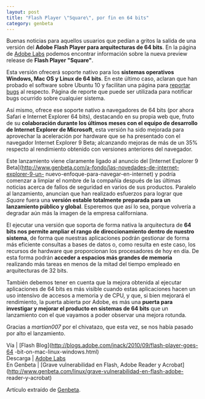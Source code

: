 ```yaml
---
layout: post
title: "Flash Player \"Square\", por fin en 64 bits"
category: genbeta
---
```




  
Buenas noticias para aquellos usuarios que pedían a gritos la salida de una
versión del **Adobe Flash Player para arquitecturas de 64 bits**. En la página
de [Adobe Labs](http://labs.adobe.com/technologies/flashplayer10/) podemos
encontrar información sobre la nueva preview release de **Flash Player
"Square"**.

Esta versión ofrecerá soporte nativo para los **sistemas operativos Windows,
Mac OS y Linux de 64 bits**. En este último caso, aclaran que han probado el
software sobre Ubuntu 10 y facilitan una página para [reportar
bugs](http://bugs.adobe.com/flashplayer/) al respecto. Página de reporte que
puede ser utilizada para notificar bugs ocurrido sobre cualquier sistema.

Así mismo, ofrece ese soporte nativo a navegadores de 64 bits (por ahora
Safari e Internet Explorer 64 bits), destacando en su propia web que, fruto de
su **colaboración durante los últimos meses con el equipo de desarrollo de
Internet Explorer de Microsoft**, esta versión ha sido mejorada para
aprovechar la aceleración por hardware que se ha presentado con el navegador
Internet Explorer 9 Beta; alcanzando mejoras de más de un 35% respecto al
rendimiento obtenido con versiones anteriores del navegador.  
  
Este lanzamiento viene claramente ligado al anuncio del [Internet Explorer 9
Beta](http://www.genbeta.com/a-fondo/las-novedades-de-internet-explorer-9-un-
nuevo-enfoque-para-navegar-en-internet) y podría comenzar a limpiar el nombre
de la compañía después de las últimas noticias acerca de fallos de seguridad
en varios de sus productos. Paralelo al lanzamiento, anuncian que han
realizado esfuerzos para lograr que _Square_ fuera una **versión estable
totalmente preparada para un lanzamiento público y global**. Esperemos que así
lo sea, porque volvería a degradar aún más la imagen de la empresa
californiana.

El ejecutar una versión que soporta de forma nativa la arquitectura de **64
bits nos permite ampliar el rango de direccionamiento dentro de nuestro
sistema**, de forma que nuestras aplicaciones podrán gestionar de forma más
eficiente consultas a bases de datos o, como resulta en este caso, los
recursos de hardware que proporcionan los procesadores de hoy en día. De esta
forma podrán **acceder a espacios más grandes de memoria** realizando más
tareas en menos de la mitad del tiempo empleado en arquitecturas de 32 bits.

También debemos tener en cuenta que la mejora obtenida al ejecutar
aplicaciones de 64 bits es más visible cuando estas aplicaciones hacen un uso
intensivo de accesos a memoria y de CPU, y que, si bien mejorará el
rendimiento, la puerta abierta por Adobe, es más una **puerta para investigar
y mejorar el producto en sistemas de 64 bits** que un lanzamiento con el que
vayamos a poder observar una mejora rotunda.

Gracias a _martian007_ por el chivatazo, que esta vez, se nos había pasado por
alto el lanzamiento.

Vía | [Flash Blog](http://blogs.adobe.com/jnack/2010/09/flash-player-goes-64
-bit-on-mac-linux-windows.html)  
Descarga | [Adobe Labs](http://labs.adobe.com/technologies/flashplayer10/)  
En Genbeta | [Grave vulnerabilidad en Flash, Adobe Reader y
Acrobat](http://www.genbeta.com/linux/grave-vulnerabilidad-en-flash-adobe-
reader-y-acrobat)

Artículo extraído de [Genbeta](http://www.genbeta.com).
